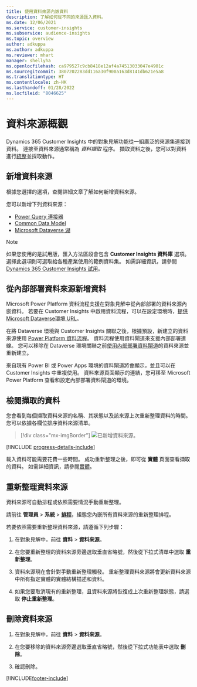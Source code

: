 ```yaml
---
title: 使用資料來源內嵌資料
description: 了解如何從不同的來源匯入資料。
ms.date: 12/06/2021
ms.service: customer-insights
ms.subservice: audience-insights
ms.topic: overview
author: adkuppa
ms.author: adkuppa
ms.reviewer: mhart
manager: shellyha
ms.openlocfilehash: ca979527c9cb8418e12af4a74513033047e4901c
ms.sourcegitcommit: 3807202283dd116a30f900a163d8141db621e5a8
ms.translationtype: HT
ms.contentlocale: zh-HK
ms.lasthandoff: 01/28/2022
ms.locfileid: "8046625"
---
```

# <a name="data-sources-overview"></a>資料來源概觀



Dynamics 365 Customer Insights 中的對象見解功能從一組廣泛的來源集連接到資料。 連接至資料來源通常稱為 *資料擷取* 程序。 擷取資料之後，您可以對資料進行[統整](data-unification.md)並採取動作。

## <a name="add-a-data-source"></a>新增資料來源

根據您選擇的選項，查閱詳細文章了解如何新增資料來源。

您可以新增下列資料來源：

- [Power Query 連接器](connect-power-query.md)
- [Common Data Model](connect-common-data-model.md)
- [Microsoft Dataverse 湖](connect-dataverse-managed-lake.md)

> [!NOTE]
> 如果您使用的是試用版，匯入方法區段會包含 **Customer Insights 資料庫** 選項。 選擇此選項則可選取給各種產業使用的範例資料集。 如需詳細資訊，請參閱 [Dynamics 365 Customer Insights 試用](../trial-signup.md)。

## <a name="add-data-from-on-premises-data-sources"></a>從內部部署資料來源新增資料

Microsoft Power Platform 資料流程支援在對象見解中從內部部署的資料來源內嵌資料。 若要在 Customer Insights 中啟用資料流程，可以在設定環境時，[提供 Microsoft Dataverse環境 URL](create-environment.md)。

在將 Dataverse 環境與 Customer Insights 關聯之後，根據預設，新建立的資料來源使用 [Power Platform 資料流程](/power-query/dataflows/overview-dataflows-across-power-platform-dynamics-365)。 資料流程使用資料閘道來支援內部部署連線。 您可以移除在 Dataverse 環境關聯之前[使用內部部署資料閘道](/data-integration/gateway/service-gateway-app)的資料來源並重新建立。

來自現有 Power BI 或 Power Apps 環境的資料閘道將會顯示，並且可以在 Customer Insights 中重複使用。 資料來源頁面顯示的連結，您可移至 Microsoft Power Platform 查看和設定內部部署資料閘道的環境。

## <a name="review-ingested-data"></a>檢閱擷取的資料

您會看到每個擷取資料來源的名稱、其狀態以及該來源上次重新整理資料的時間。 您可以依據各欄位排序資料來源清單。

> [!div class="mx-imgBorder"]
> ![已新增資料來源。](media/configure-data-datasource-added.png "新增的資料來源")

[!INCLUDE [progress-details-include](../includes/progress-details-pane.md)]

載入資料可能需要花費一些時間。 成功重新整理之後，即可從 **實體** 頁面查看擷取的資料。 如需詳細資訊，請參閱[實體](entities.md)。

## <a name="refresh-a-data-source"></a>重新整理資料來源

資料來源可自動排程或依照需要情況手動重新整理。 

請前往 **管理員** > **系統** > [**排程**](system.md#schedule-tab)，組態您內嵌所有資料來源的重新整理排程。

若要依照需要重新整理資料來源，請遵循下列步驟：

1. 在對象見解中，前往 **資料** > **資料來源**。

2. 在您要重新整理的資料來源旁邊選取垂直省略號，然後從下拉式清單中選取 **重新整理**。

3. 資料來源現在會針對手動重新整理觸發。 重新整理資料來源將會更新資料來源中所有指定實體的實體結構描述和資料。

4. 如果您要取消現有的重新整理，且資料來源將恢復成上次重新整理狀態，請選取 **停止重新整理**。

## <a name="delete-a-data-source"></a>刪除資料來源

1. 在對象見解中，前往 **資料** > **資料來源**。

2. 在您要移除的資料來源旁邊選取垂直省略號，然後從下拉式功能表中選取 **刪除**。

3. 確認刪除。


[!INCLUDE[footer-include](../includes/footer-banner.md)]

